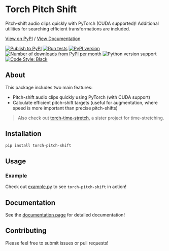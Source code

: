 # Torch Pitch Shift

Pitch-shift audio clips quickly with PyTorch (CUDA supported)! Additional utilities for searching efficient transformations are included.

[View on PyPI](https://pypi.org/project/torch-pitch-shift/) / [View Documentation](https://kentonishi.github.io/torch-pitch-shift/)

[![Publish to PyPI](https://github.com/KentoNishi/torch-pitch-shift/actions/workflows/publish.yaml/badge.svg)](https://github.com/KentoNishi/torch-pitch-shift/actions/workflows/publish.yaml)
[![Run tests](https://github.com/KentoNishi/torch-pitch-shift/actions/workflows/test.yaml/badge.svg)](https://github.com/KentoNishi/torch-pitch-shift/actions/workflows/test.yaml)
[![PyPI version](https://img.shields.io/pypi/v/torch-pitch-shift.svg?style=flat)](https://pypi.org/project/torch-pitch-shift/)
[![Number of downloads from PyPI per month](https://img.shields.io/pypi/dm/torch-pitch-shift.svg?style=flat)](https://pypi.org/project/torch-pitch-shift/)
![Python version support](https://img.shields.io/pypi/pyversions/torch-pitch-shift)
[![Code Style: Black](https://img.shields.io/badge/code%20style-black-black.svg)](https://github.com/ambv/black)

## About

This package includes two main features:
* Pitch-shift audio clips quickly using PyTorch (with CUDA support)
* Calculate efficient pitch-shift targets (useful for augmentation, where speed is more important than precise pitch-shifts)

> Also check out [torch-time-stretch](https://github.com/KentoNishi/torch-time-stretch), a sister project for time-stretching.

## Installation
```bash
pip install torch-pitch-shift
```

## Usage

### Example

Check out [example.py](https://github.com/KentoNishi/torch-pitch-shift/blob/master/example.py) to see `torch-pitch-shift` in action!

## Documentation
See the [documentation page](https://kentonishi.github.io/torch-pitch-shift/) for detailed documentation!

## Contributing
Please feel free to submit issues or pull requests!
